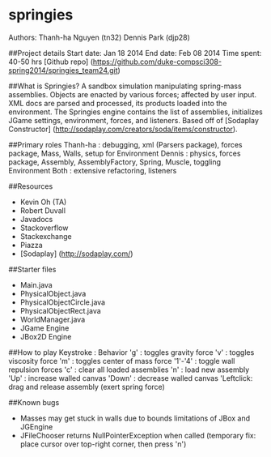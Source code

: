 springies
=========

Authors:
Thanh-ha Nguyen (tn32)
Dennis Park (djp28)

##Project details
Start date: Jan 18 2014
End date: Feb 08 2014
Time spent: 40-50 hrs
[Github repo] (https://github.com/duke-compsci308-spring2014/springies_team24.git)


##What is Springies?
A sandbox simulation manipulating spring-mass assemblies.  Objects are enacted by various forces; affected by user input.  XML docs are parsed and processed, its products loaded into the environment.  The Springies engine contains the list of assemblies, initializes JGame settings, environment, forces, and listeners.
Based off of [Sodaplay Constructor] (http://sodaplay.com/creators/soda/items/constructor).


##Primary roles
Thanh-ha : debugging, xml (Parsers package), forces package, Mass, Walls, setup for Environment
Dennis   : physics, forces package, Assembly, AssemblyFactory, Spring, Muscle, toggling Environment
Both     : extensive refactoring, listeners

##Resources
* Kevin Oh (TA)
* Robert Duvall
* Javadocs
* Stackoverflow
* Stackexchange
* Piazza
* [Sodaplay] (http://sodaplay.com/)

##Starter files
* Main.java
* PhysicalObject.java
* PhysicalObjectCircle.java
* PhysicalObjectRect.java
* WorldManager.java
* JGame Engine
* JBox2D Engine

##How to play
Keystroke : Behavior
'g'       : toggles gravity force
'v'       : toggles viscosity force
'm'       : toggles center of mass force
'1'-'4'   : toggle wall repulsion forces
'c'       : clear all loaded assemblies
'n'       : load new assembly
'Up'      : increase walled canvas
'Down'    : decrease walled canvas
'Leftclick: drag and release assembly (exert spring force)

##Known bugs
* Masses may get stuck in walls due to bounds limitations of JBox and JGEngine
* JFileChooser returns NullPointerException when called (temporary fix: place cursor over top-right corner, then press 'n')
